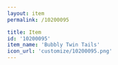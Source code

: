 ```yaml
---
layout: item
permalink: /10200095

title: Item
id: '10200095'
item_name: 'Bubbly Twin Tails'
icon_url: 'customize/10200095.png'
---
```

